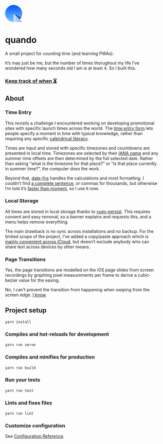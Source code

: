 <img src="public/img/icons/dial.png" width="56" alt="The quando logo, a sundial that looks like a Q">

# quando

A small project for counting time (and learning PWAs).

It’s may just be me, but the number of times thorughout my life I’ve wondered how many seconds old I am is at least 4. So I built this.

### [Keep track of when ⏳](https://quando.netlify.app/)

## About

### Time Entry

This revisits a challenge I encountered working on developing promotional sites with specific launch times across the world. The [time entry form](https://quando.netlify.app/times/new) lets people specify a moment in time with typical knowledge, rather than requiring any specific [calendrical literacy](https://yourcalendricalfallacyis.com/).

Times are input and stored with specific timezones and countdowns are presented in local time. Timezones are selected by their [IANA name](https://en.wikipedia.org/wiki/List_of_tz_database_time_zones) and any summer time offsets are then determined by the full selected date. Rather than asking “what is the timezone for that place?” or ”is that place currently in summer time?”, the computer does the work.

Beyond that, [date-fns](https://github.com/date-fns/date-fns/tree/v2.0.0) handles the calculations and most formatting. I couldn’t find [a complete sentence](src/views/ItemSingle.vue#L135), or commas for thousands, but otherwise I’m told it’s [faster than moment](https://raygun.com/blog/moment-js-vs-date-fns/), so I use it now.

### Local Storage

All times are stored in local storage thanks to [vuex-persist](https://github.com/championswimmer/vuex-persist). This requires consent and easy removal, so a banner explains and requests this, and a menu helps remove everything.

The main drawback is no sync across installations and no backup. For the limited scope of the project, I’ve added a copy/paste approach which is [mainly convenient across iCloud](https://support.apple.com/en-us/HT209460), but doesn’t exclude anybody who can share text across devices by other means.

### Page Transitions

Yes, the page transitions are modelled on the iOS page slides from screen recordings by graphing pixel measurements per frame to derive a cubic-bezier value for the easing.

No, I can’t prevent the transition from happening when swiping from the screen edge. [I know](https://github.com/vuejs/vue-router/issues/14).


## Project setup
```
yarn install
```

### Compiles and hot-reloads for development
```
yarn run serve
```

### Compiles and minifies for production
```
yarn run build
```

### Run your tests
```
yarn run test
```

### Lints and fixes files
```
yarn run lint
```

### Customize configuration
See [Configuration Reference](https://cli.vuejs.org/config/).
